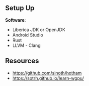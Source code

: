 
## Setup Up

**Software:**

+ Liberica JDK or OpenJDK
+ Android Studio
+ Rust
+ LLVM - Clang


## Resources

+ https://github.com/sinoth/hotham
+ https://sotrh.github.io/learn-wgpu/
